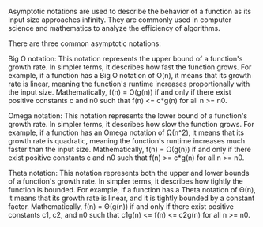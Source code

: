 Asymptotic notations are used to describe the behavior of a function as its input size approaches infinity. They are commonly used in computer science and mathematics to analyze the efficiency of algorithms.

There are three common asymptotic notations:

Big O notation: This notation represents the upper bound of a function's growth rate. In simpler terms, it describes how fast the function grows. For example, if a function has a Big O notation of O(n), it means that its growth rate is linear, meaning the function's runtime increases proportionally with the input size. Mathematically, f(n) = O(g(n)) if and only if there exist positive constants c and n0 such that f(n) <= c*g(n) for all n >= n0.

Omega notation: This notation represents the lower bound of a function's growth rate. In simpler terms, it describes how slow the function grows. For example, if a function has an Omega notation of Ω(n^2), it means that its growth rate is quadratic, meaning the function's runtime increases much faster than the input size. Mathematically, f(n) = Ω(g(n)) if and only if there exist positive constants c and n0 such that f(n) >= c*g(n) for all n >= n0.

Theta notation: This notation represents both the upper and lower bounds of a function's growth rate. In simpler terms, it describes how tightly the function is bounded. For example, if a function has a Theta notation of Θ(n), it means that its growth rate is linear, and it is tightly bounded by a constant factor. Mathematically, f(n) = Θ(g(n)) if and only if there exist positive constants c1, c2, and n0 such that c1g(n) <= f(n) <= c2g(n) for all n >= n0.